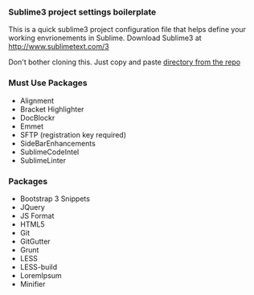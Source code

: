 ### Sublime3 project settings boilerplate
This is a quick sublime3 project configuration file that helps define your working envrionements in Sublime. Download Sublime3 at http://www.sublimetext.com/3

Don't bother cloning this. Just copy and paste <a href="https://raw.githubusercontent.com/magnumcreative/Sublime2-Project-Boilerplate/master/sublime.sublime-project">directory from the repo</a>

### Must Use Packages

* Alignment
* Bracket Highlighter
* DocBlockr
* Emmet
* SFTP (registration key required)
* SideBarEnhancements
* SublimeCodeIntel
* SublimeLinter

### Packages

* Bootstrap 3 Snippets
* JQuery
* JS Format
* HTML5
* Git
* GitGutter
* Grunt
* LESS
* LESS-build
* LoremIpsum
* Minifier
